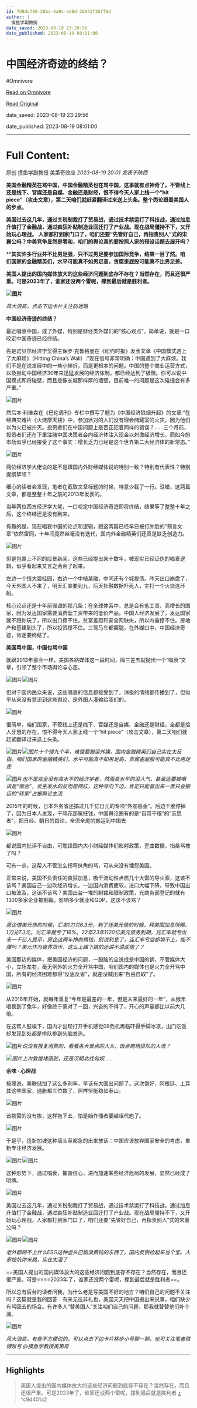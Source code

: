 ```yaml
---
id: 7d9dc790-30ba-4a9c-bd0d-26042f36ff0d
author: |
  摸鱼学副教授
date_saved: 2023-08-19 23:29:56
date_published: 2023-08-19 08:01:00
---
```


# 中国经济奇迹的终结？
#Omnivore

[Read on Omnivore](https://omnivore.app/me/-18a10fdffa7)

[Read Original](https://mp.weixin.qq.com/s/Vx8ixVY1TJrCujeC70xEFA)

date_saved: 2023-08-19 23:29:56

date_published: 2023-08-19 08:01:00

--- 

# Full Content: 

原创 摸鱼学副教授  美第奇效应 _2023-08-19 20:01_ _发表于陕西_ 

**美国金融精英在骂中国，中国金融精英也在骂中国，这事就有点神奇了。不管线上还是线下、官媒还是自媒、金融还是财经，恨不得今天人家上线一个“hit piece”（攻击文章），第二天咱们就赶紧翻译过来送上头条。整个舆论跟着美国人的步点。**

**美国过去这几年，通过关税制裁打了贸易战，通过技术禁运打了科技战，通过加息升值打了金融战，通过疯狂补贴制造业回迁打了产业战。现在战局僵持不下，又开始玩心理战。** **人家都打到家门口了，咱们还要“先管好自己，再指责别人”式的宋襄公吗？中美竞争显然是零和，咱们的舆论真的要按照人家的预设话题去展开吗？**

****其实许多行业并不比男足强，只不过男足要参加国际竞争，结果一目了然。咱们国家的金融精英们，水平可能真不如男足高，贪腐歪屁股可能真不比男足差。**

**美国人提出的国内媒体放大的这些经济问题到底存不存在？当然存在，而且还很严重。可是2023年了，谁家还没两个雷呢，撑到最后就是胜利者。**

**![图片](https://proxy-prod.omnivore-image-cache.app/0x0,s7UjwKmMWwSeOJSdg8i01to4SPpjyFk-kmJ-9FLVHFpk/https://mmbiz.qpic.cn/mmbiz_png/eS3ZHpAfVAmibqOErZ5x1icpqJa6BuWLweaciaJp9dBYibjyDoQuaIgaWNpN3wWIa0XZmTPIO3EgMOUrw5H3HvibltQ/640?wx_fmt=png)**

_风大浪高，点击下边卡片关注防迷路_

**中国经济奇迹的终结？**

最近唱衰中国，成了外媒，特别是财经类外媒们的“核心观点”。简单说，就是一口咬定中国奇迹已经终结。

先是诺贝尔经济学奖得主保罗·克鲁格曼在《纽约时报》发表文章《中国模式遇上了大麻烦》（Hitting China’s Wall）:“现在信号非常明确：中国遇到了大麻烦。我们不是在说发展中的一些小挫折，而是更根本的问题。中国的整个商业运营方式，以及推动中国经济30年来迅猛发展的经济体制，都已经达到了极限。你可以说中国模式即将碰壁，而且是像长城那样厚的墙壁，目前唯一的问题是这次碰撞会有多严重。”

![图片](https://proxy-prod.omnivore-image-cache.app/0x0,sZh4oxDw9K2apOsY7DmKtl3vdEKZDz5dYbVpZoVQ0PNw/https://mmbiz.qpic.cn/mmbiz_png/eS3ZHpAfVAkWnaAoaibnLRNafWPvjdDGJiavKtUmao3O2d9bkPGBQBAMZsTYZpJMRCjyL96niaX8au4xQiaexPoVNA/640?wx_fmt=png)

然后本·利维森在《巴伦周刊》专栏中撰写了题为《中国经济狼烟升起》的文章:“在经典灾难片《火烧摩天楼》中，参加派对的人们没有理会储藏室的火灾，因为他们以为火已被扑灭。投资者们在中国问题上是否正犯着同样的错误？……三个月前，投资者们还在下重注赌中国决策者会向经济体注入现金以刺激经济增长，而如今的市场似乎已经接受了这个事实：增长乏力已经是这个世界第二大经济体的新常态。”

![图片](https://proxy-prod.omnivore-image-cache.app/0x0,sjvdPm3qBzMKmGg2e2fghsdUhzzRKIehZroHmhl4oHmw/https://mmbiz.qpic.cn/mmbiz_png/eS3ZHpAfVAkWnaAoaibnLRNafWPvjdDGJJNIOeGed03F3YjzSN5CUiboVcibGgicyKH5ibE61gM7WStmVO01qhNFLrg/640?wx_fmt=png)

两位经济学大佬说的是不是跟国内外财经媒体说的特别一致？特别有代表性？特别提纲挈领？

细心的读者会发现，笔者在截取文章标题的时候，特意少截了一行。没错，这两篇文章，都是整整十年之前的2013年发表的。

当年两位西方经济学大佬，一口咬定中国经济奇迹即将终结，结果等了整整十年之后，这个终结还是没有到来。

有趣的是，现在唱衰中国的论点和逻辑，跟这两篇已经早已被打肿脸的“预言文章”依然雷同，十年间竟然丝毫没有迭代，国内外金融精英们还真是缺乏创造力。

![图片](https://proxy-prod.omnivore-image-cache.app/0x0,sOaCBGmHK8a-oOw5Dug3xROVdNbRyrKXfgqjfSX43G5U/https://mmbiz.qpic.cn/mmbiz_png/eS3ZHpAfVAkWnaAoaibnLRNafWPvjdDGJGvrKh1PFM4FOhmsnMzZ5zqFAq7pgkeyk4TVGuHQUWGmcBP7kB4eB9Q/640?wx_fmt=png)

但是包裹上不同的应景新闻，这些已经提出来十数年，被现实已经证伪的唱衰逻辑，似乎看起来又言之凿凿了起来。

左边一个恒大碧桂园，右边一个中植某融，中间还有个城投债。昨天出口崩盘了，今天外国人不来了，明天汇率要到九，后天社融数据吓死人，主打一个火烧连环船。  

核心论点还是十年前强调的那几条：在全球体系中，总是会有低工资、高增长的国家，因为发达国家需要消费低工资带来的低价产品。中国人经济发展了，发达国家就不跟你玩了，所以出口撑不住。贫富差距和安全网缺失，所以内需撑不住。房地产和基建到头了，所以投资撑不住。三驾马车都瘸腿，在外媒口中，中国经济奇迹，肯定要终结了。

**美国骂中国，中国也骂中国**

就跟2013年那会一样，美国各路媒体这一段时间，隔三差五就抛出一个“唱衰”文章，引领了整个市场舆论与心态。

![图片](https://proxy-prod.omnivore-image-cache.app/0x0,s8zsPmo67NJSGCK9xNrpdCWrPbRqaIsbzBBcULIfzeE4/https://mmbiz.qpic.cn/mmbiz_png/eS3ZHpAfVAlIeaCDrNq7TWm7Q73ckl4K8azvII5WKicicA9AibfRLhEYBfiaPxdtRqfmnfsdviaiaNraUmpDlYWmT1Ww/640?wx_fmt=png)![图片](https://proxy-prod.omnivore-image-cache.app/0x0,s9oAD2ir_1PMLk3z5h9CZG5eGwt0hSVSRq3SM9mEssFY/https://mmbiz.qpic.cn/mmbiz_png/eS3ZHpAfVAlIeaCDrNq7TWm7Q73ckl4KrpPQDL4VPKc8HUqwaNM9jtLTg7apf0IUAj7aAsY6atoibAGlTfx2m8Q/640?wx_fmt=png)

但对于国内民众来说，这些唱衰的信息都接受到了，消极的情绪都传播到了，但似乎从来没有意识到这些舆论，是外国人灌输给我们的。

![图片](https://proxy-prod.omnivore-image-cache.app/0x0,sMZ2QahjAsTp7eYcnsKtfp-ylFsZ5HPLpbP_K-LKlq5c/https://mmbiz.qpic.cn/mmbiz_png/eS3ZHpAfVAkWnaAoaibnLRNafWPvjdDGJx7oECFnfPLT5o30qGdXWBPrVubU0HaNk6js7qd1N3iam3Jlp7M57ic8Q/640?wx_fmt=png)

很简单，咱们国家，不管线上还是线下、官媒还是自媒、金融还是财经，全都是拾人牙慧的存在。恨不得今天人家上线一个“hit piece”（攻击文章），第二天咱们就赶紧翻译过来送上头条。  

![图片](https://proxy-prod.omnivore-image-cache.app/0x0,ssxvUmbSC0GKbW8eafMgUdWFh2AN_uo7y4_KpIwfum0g/https://mmbiz.qpic.cn/mmbiz_png/eS3ZHpAfVAkWnaAoaibnLRNafWPvjdDGJqzNwQI6g3dcwgicdjn7V5sy3au2VtiagC0glTqWXh4Bonla0YIOwKic1A/640?wx_fmt=png)_![图片](https://proxy-prod.omnivore-image-cache.app/0x0,sKJjGaGeHvwFYPwOslokRGCytGLX5nQeZvoPa2DHGWaY/https://mmbiz.qpic.cn/mmbizpng/eS3ZHpAfVAkWnaAoaibnLRNafWPvjdDGJPSQs0nAX9GstmKcLo1rMtYN2P4jmsAxmgORZaTDZacCW4A3ibj3KeGA/640?wxfmt=png)十个错九个半，难怪要搬运外媒，国内金融精英们自己实在太反指。咱们国家的金融精英们，水平可能真不如男足高，贪腐歪屁股可能真不比男足差_

![图片](https://proxy-prod.omnivore-image-cache.app/0x0,svILirDLofe7IsRTMMbugR1jDoYCs0QAQwbTyi8HrHmQ/https://mmbiz.qpic.cn/mmbiz_png/eS3ZHpAfVAkWnaAoaibnLRNafWPvjdDGJFhwA1Qo0iaGEsgZsLmD6kQSWXkFfC7cQIFdVff5fFTiabChSsjdOsjjA/640?wx_fmt=png)_也不是完全没有高水平的经济学者，然而高水平的没人气，甚至还要被嘲讽是“喉舌”，卖生发水的反而是网红，这种导向下边，肯定只能冒出来一票只会搬运的“砖家”占据舆论主流_

2015年的时候，日本外务省还搞过几千亿日元的专项“外宣基金”。后边干脆停掉了，因为日本人发现，干嘛花那冤枉钱，中国舆论圈有的是“自带干粮”的“志愿者”，把日经、朝日的舆论，全须全尾的搬运到中国去  

![图片](https://proxy-prod.omnivore-image-cache.app/0x0,s6PCX_1Xn2UQ6vVGibwf5mhOaQLEGHY9Dfw40deUILww/https://mmbiz.qpic.cn/mmbiz_jpg/eS3ZHpAfVAkWnaAoaibnLRNafWPvjdDGJXlQBHNLBO1KXAzakxTwLL49BvgBcaIs8rlJgOfGYMIEUvZb1ePQicIA/640?wx_fmt=jpeg)

都说国内批评不自由，可耽误国内大小财经媒体们影射政策，歪曲数据，指桑骂槐了吗？

可有一点，这帮人不管怎么拐弯抹角的骂，可从来没有埋怨美国。

正常来说，美国不负责任的疯狂加息，吸干流动性点燃几个大雷的导火索，这该不该骂？美国自己一边吹经济增长，一边国内消费疲软，进口大幅下降，导致中国出口被波及，这该不该骂？美国出台一堆的制裁和限制政策，光商务部登记的就有1300多家企业被制裁，影响多少就业和GDP，这该不该骂？  

![图片](https://proxy-prod.omnivore-image-cache.app/0x0,sagr61jZG3mCF9Kk4QeE02hqKWA75waBCurg0oDrePp8/https://mmbiz.qpic.cn/mmbiz_jpg/eS3ZHpAfVAkWnaAoaibnLRNafWPvjdDGJCps8PIz6v8YY5f69vGfMwmFic063hwmyUMQ8PCTALfuHfqVTtTd6OEg/640?wx_fmt=jpeg)

_房企借美元债的时候，汇率1刀兑6.3元，到了还美元债的时候，拜美国加息所赐，1刀兑7.3元，光汇率就亏了16%。22年23年1120亿美元债务到期，光汇率就亏出来一千亿人民币，房企这两年挣的俩钱，别说利息了，连汇率亏空都填不上，能不爆吗？美元作为世界货币，这么上蹿下跳的还讲不讲武德了？_  

美国那边的媒体，把美国经济的问题，一股脑的全说成是中国的锅，不管媒体大小，立场左右，毫无例外的火力全开骂中国，咱们国内的媒体也是火力全开骂中国，所有的经济困难都得“反思反省”，就差没喊出来“咎由自取”了。

![图片](https://proxy-prod.omnivore-image-cache.app/0x0,sMfclPdeSRoNlI8-DDMFRW_zdrozficSbLcRINMD01VA/https://mmbiz.qpic.cn/mmbiz_jpg/eS3ZHpAfVAkWnaAoaibnLRNafWPvjdDGJgFua2GccJmZTYz2uw1FkpA7bAQnHuErEnm14Uu3GLYh0NfwSoo9h5w/640?wx_fmt=jpeg)

从2016年开始，就每年重复“今年是最差的一年，但是未来最好的一年”，从猴年唱衰到了兔年，好像终于蒙对了一回，兴奋的不得了，开心的声量都比以前大几倍。

在这帮人鼓噪下，国内才出现打开手机感觉08危机再临吓得手脚冰凉，出门吃饭却发现到处都是排队排到头脑发热。  

![图片](https://proxy-prod.omnivore-image-cache.app/0x0,sxWQrFezcQUAGJaUdMlChoK4-mrmMLpU4-WKtivacbLk/https://mmbiz.qpic.cn/mmbiz_png/eS3ZHpAfVAkWnaAoaibnLRNafWPvjdDGJP22YTogicXSxEJYpb8VibHr8T1jbOCurSYluYVxwhT6eZ1USY8ccKN7w/640?wx_fmt=png)_说没有报复消费的，看看各大景点的人头，饭点商场排队的人流？_

_![图片](https://proxy-prod.omnivore-image-cache.app/0x0,sapejqJ1JV5eDTCNuHxB7eJqUNpoiIzRn9xrzQV-Pjcg/https://mmbiz.qpic.cn/mmbizjpg/eS3ZHpAfVAkWnaAoaibnLRNafWPvjdDGJjFoV0XicUJbtF5ZBcCoe43jia7F4bbVmVvCQbzicOIiasEtQfeUsbuaSNg/640?wxfmt=jpeg)上次敦煌堵骆驼，还是汉朝北伐匈奴……_

**余味 · 心理战**

按理说，美联储加了这么多利率，早该有大国出问题了。这次倒好，阿根廷、土耳其这些国家，通胀都三位数了，照样坚挺稳如泰山。

![图片](https://proxy-prod.omnivore-image-cache.app/0x0,sFnxO5I5VH5r6ikS4sUQ3KBv_IFPH07yp5G-k8uop6DQ/https://mmbiz.qpic.cn/mmbiz_png/eS3ZHpAfVAkWnaAoaibnLRNafWPvjdDGJjFicbiblBzY5ZiafUe64Xh3Cic3yYda6yyGJaXDmUiaLqNDLcO2ML9Pym2g/640?wx_fmt=png)

该挨雷的没有挨，这样拖下去，怕是始作俑者要越俎代庖了。  

![图片](https://proxy-prod.omnivore-image-cache.app/0x0,suAfFjB8JipOqj_umS8YSAN3pNt52EqHAF9ZRfOsuJv4/https://mmbiz.qpic.cn/mmbiz_png/eS3ZHpAfVAmlhPa17ibUiaWGVVTTibhHUZL7AlL8C8yUq3dibrOaMH8LWC97icicYtj3VGvqo9juTkgaCPNvdJ7tuguQ/640?wx_fmt=png)

于是乎，连新加坡这种墙头草都急的出来放话：中国应该放弃国家安全的考虑，重新专注经济发展。  

![图片](https://proxy-prod.omnivore-image-cache.app/0x0,sqGhzx_Z_cpD8dcQF2JYalD9O7W5CFROxfITCeNFYFaM/https://mmbiz.qpic.cn/mmbiz_png/eS3ZHpAfVAkWnaAoaibnLRNafWPvjdDGJRLzFOIlwnKe681cKvlCGiaIQm4PD7wlcLQ6ebiaGM1SsoLjZSPhAhdmg/640?wx_fmt=png)![图片](https://proxy-prod.omnivore-image-cache.app/0x0,stUTok89XgTG1SQ4gTeXiWqWfKNLWDlOnWiv4QQ977ks/https://mmbiz.qpic.cn/mmbiz_png/eS3ZHpAfVAkWnaAoaibnLRNafWPvjdDGJpzPVhEbLQeIWMJXwnkc7vDXauB0xMqwnZWKHaMcjjO3JqUh0aDbJMw/640?wx_fmt=png)

这种形势下，通过唱衰，摧毁信心，进而加速某些经济危局的发展，显然已经成了明牌。

![图片](https://proxy-prod.omnivore-image-cache.app/0x0,sMy49aPBNNNTW72eJpOXXrn8TjQx1H9zubvkg__Ar89s/https://mmbiz.qpic.cn/mmbiz_png/eS3ZHpAfVAmibqOErZ5x1icpqJa6BuWLweex8vUpMsCteNVPAz1qk8OUAHjeR09wqTEZSS3KXbnHTedw14SG37Ng/640?wx_fmt=png)

美国过去这几年，通过关税制裁打了贸易战，通过技术禁运打了科技战，通过加息升值打了金融战，通过疯狂补贴制造业回迁打了产业战。现在战局僵持不下，又开始玩心理战。人家都打到家门口了，咱们还要“先管好自己，再指责别人”式的宋襄公吗？  

![图片](https://proxy-prod.omnivore-image-cache.app/0x0,sfsLrFM2PlsxxZ1S5i1J9PlWzxsUHt7CMKHtvFowcvoo/https://mmbiz.qpic.cn/mmbiz_png/eS3ZHpAfVAmibqOErZ5x1icpqJa6BuWLweWAHdnh3wKeQGJ0678iakjf51nWNyWYLgbf0Sia6dmgqdbdTiawibQfib6Mg/640?wx_fmt=png)![图片](https://proxy-prod.omnivore-image-cache.app/0x0,sacSwLFXWuVoCylQ47VsbHXS9H94UXCw76s-xSSlv6dA/https://mmbiz.qpic.cn/mmbiz_png/eS3ZHpAfVAkWnaAoaibnLRNafWPvjdDGJStOW2IjRWibDbgPEjZLnoTL51hen7aVib17IRGUeWKVMRfp1q6a3vUVQ/640?wx_fmt=png)

_老外都顾不上什么ESG这种虚头巴脑浪费钱的东西了，国内反倒捡起来当个宝。人家挖坑你来跳，实在太溜了_

==美国人提出的国内媒体放大的这些经济问题到底存不存在？当然存在，而且还很严重。可是====2023年了，谁家还没两个雷呢，撑到最后就是胜利者==。

所以总有后台的读者问我，为什么老是写美国不好的地方？咱们自己的问题不关注吗？这篇就是我的回答：有来无往非礼也，美国天天把中国搬出来说事，咱们缺少有骂回去的场合。有许多人“替美国人”关注咱们自己的问题，那我就替替他们补个漏。  

![图片](https://proxy-prod.omnivore-image-cache.app/0x0,szmYAAUIxXelciN561mIZgTMU8fY2xQOlY7YYsI-zDZo/https://mmbiz.qpic.cn/sz_mmbiz_jpg/XA5Lj1gU4NraJuaeSf5CI3z9maS2OOn4PvqzFibicibVeqfuLWwKpv29o9mBkwwCv1yzPCiaYHNefvEyYiakELIWE1w/640?wxfrom=5&wx_lazy=1&wx_co=1&wx_fmt=jpeg)  

_风大浪高，有些不方便说的，可以点击下边卡片移步小号聊一聊，也可关注笔者微博账号 @摸鱼学教授美第奇_

---

## Highlights

> 美国人提出的国内媒体放大的这些经济问题到底存不存在？当然存在，而且还很严重。可是2023年了，谁家还没两个雷呢，撑到最后就是胜利者 [⤴️](https://omnivore.app/me/-18a10fdffa7#c9d401a2-618c-476f-b813-424940b70e2d)  ^c9d401a2


